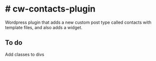 <h1># cw-contacts-plugin</h1>
Wordpress plugin that adds a new custom post type called contacts with template files, and also adds a widget.


<h2>To do</h2>

<p>Add classes to divs</p>
